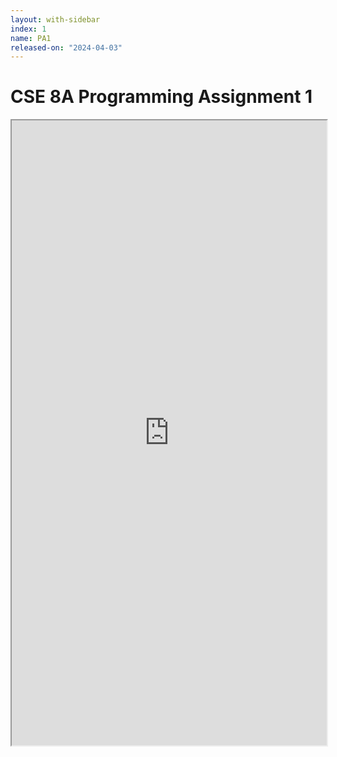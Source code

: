 ```yaml
---
layout: with-sidebar
index: 1
name: PA1
released-on: "2024-04-03"
---
```


# CSE 8A Programming Assignment 1

<iframe src="https://docs.google.com/document/d/e/2PACX-1vSX5UspYhcOFEsOs_Y4-nOhtZFxMT_Nf8rwxQEqoEgrWwKACR5seFIMefEd1F85QhXJ7FqkKeCdkToB/pub?embedded=true" width="100%" height="1000"></iframe>